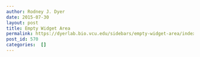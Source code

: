 ```yaml
---
author: Rodney J. Dyer
date: 2015-07-30
layout: post
title: Empty Widget Area
permalink: https://dyerlab.bio.vcu.edu/sidebars/empty-widget-area/index.html
post_id: 570
categories:  []
---
```

